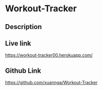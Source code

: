 # Workout-Tracker
## Description


## Live link
https://workout-tracker00.herokuapp.com/

## Github Link
https://github.com/xuannga/Workout-Tracker 